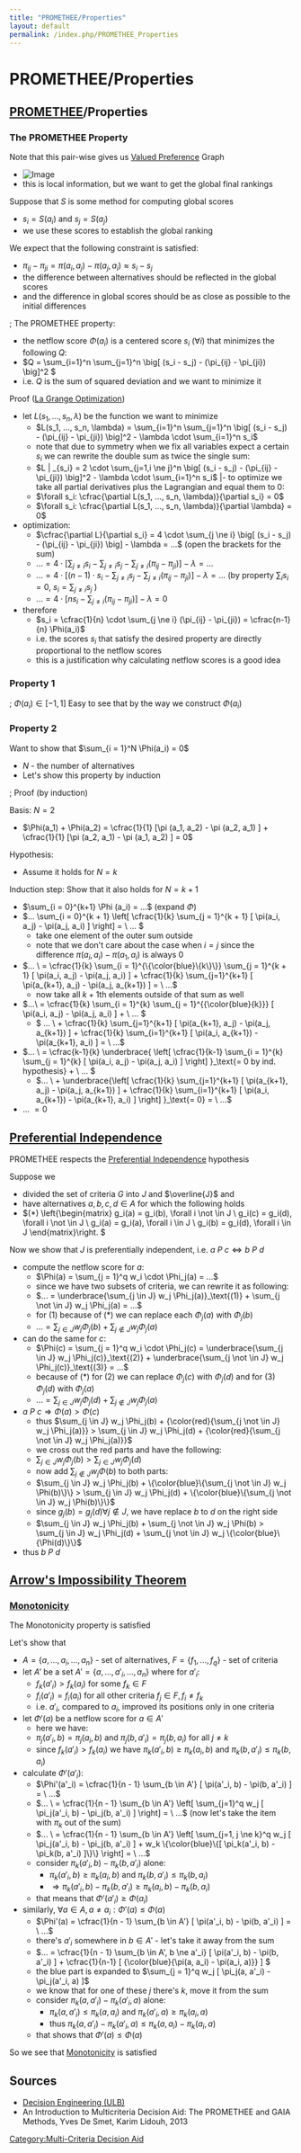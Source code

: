 ```yaml
---
title: "PROMETHEE/Properties"
layout: default
permalink: /index.php/PROMETHEE_Properties
---
```


# PROMETHEE/Properties

## [PROMETHEE](PROMETHEE)/Properties
### The PROMETHEE Property
Note that this pair-wise gives us [Valued Preference](Valued_Preference) Graph
- <img src="https://raw.github.com/alexeygrigorev/wiki-figures/master/ulb/de/mcda/promethee-valued-pref.png" alt="Image">
- this is local information, but we want to get the global final rankings


Suppose that $S$ is some method for computing global scores
- $s_i = S(a_i)$ and $s_j = S(a_j)$ 
- we use these scores to establish the global ranking

We expect that the following constraint is satisfied:
- $\pi_{ij} - \pi_{ji} = \pi(a_i, a_j) - \pi(a_j, a_i) \approx s_i - s_j$
- the difference between alternatives should be reflected in the global scores 
- and the difference in global scores should be as close as possible to the initial differences


; The PROMETHEE property:
- the netflow score $\Phi(a_i)$ is a centered score $s_i$ ($\forall i$) that minimizes the following $Q$:
- $Q = \sum_{i=1}^n \sum_{j=1}^n \big[ (s_i - s_j) - (\pi_{ij} - \pi_{ji}) \big]^2 $
- i.e. $Q$ is the sum of squared deviation and we want to minimize it


Proof ([La Grange Optimization](La_Grange_Optimization))
- let $L(s_1, ..., s_n, \lambda)$ be the function we want to minimize
  - $L(s_1, ..., s_n, \lambda) = \sum_{i=1}^n \sum_{j=1}^n \big[ (s_i - s_j) - (\pi_{ij} - \pi_{ji}) \big]^2 - \lambda \cdot \sum_{i=1}^n s_i$
  - note that due to symmetry when we fix all variables expect a certain $s_i$ we can rewrite the double sum as twice the single sum:
  - $L | _{s_i} = 2 \cdot \sum_{j=1,i \ne j}^n \big[ (s_i - s_j) - (\pi_{ij} - \pi_{ji}) \big]^2 - \lambda \cdot \sum_{i=1}^n s_i$ |- to optimize we take all partial derivatives plus the Lagrangian and equal them to 0:
  - $\forall s_i: \cfrac{\partial L(s_1, ..., s_n, \lambda)}{\partial s_i} = 0$
  - $\forall s_i: \cfrac{\partial L(s_1, ..., s_n, \lambda)}{\partial \lambda} = 0$
- optimization:
  - $\cfrac{\partial L}{\partial s_i} = 4 \cdot \sum_{j \ne i} \big[ (s_i - s_j) - (\pi_{ij} - \pi_{ji}) \big] - \lambda = ...$ (open the brackets for the sum)
  - $... = 4 \cdot \left[ \sum_{j \ne i} s_i - \sum_{j \ne i} s_j - \sum_{j \ne i} (\pi_{ij} - \pi_{ji}) \right] - \lambda = ...$ 
  - $... = 4 \cdot \left[ (n - 1) \cdot s_i - \sum_{j \ne i} s_j - \sum_{j \ne i} (\pi_{ij} - \pi_{ji}) \right] - \lambda = ...$  (by property $\sum_i s_i = 0$, $s_i = \sum_{j \ne i} s_j$ ) 
  - $... = 4 \cdot \left[ ns_i - \sum_{j \ne i} (\pi_{ij} - \pi_{ji}) \right] - \lambda = 0$
- therefore
  - $s_i = \cfrac{1}{n} \cdot \sum_{j \ne i} (\pi_{ij} - \pi_{ji}) = \cfrac{n-1}{n} \Phi(a_i)$
  - i.e. the scores $s_i$ that satisfy the desired property are directly proportional to the netflow scores
  - this is a justification why calculating netflow scores is a good idea


### Property 1
; $\Phi(a_i) \in [-1, 1]$
Easy to see that by the way we construct $\Phi(a_i)$


### Property 2
Want to show that  $\sum_{i = 1}^N \Phi(a_i) = 0$
- $N$ - the number of alternatives
- Let's show this property by induction


; Proof (by induction)


Basis: $N = 2$
- $\Phi(a_1) + \Phi(a_2) = \cfrac{1}{1} [\pi (a_1, a_2) - \pi (a_2, a_1) ] + \cfrac{1}{1} [\pi (a_2, a_1) - \pi (a_1, a_2) ] = 0$


Hypothesis: 
- Assume it holds for $N = k$


Induction step: Show that it also holds for $N = k + 1$
- $\sum_{i = 0}^{k+1} \Phi (a_i) = ...$  (expand $\Phi$)
- $... \sum_{i = 0}^{k + 1} \left[ \cfrac{1}{k} \sum_{j = 1}^{k + 1} [ \pi(a_i, a_j) - \pi(a_j, a_i) ] \right] = \ ... $ 
  - take one element of the outer sum outside
  - note that we don't care about the case when $i=j$ since the difference $\pi(a_i, a_i) - \pi(a_1, a_i)$ is always 0 
- $... \ = \cfrac{1}{k} \sum_{i = 1}^{\{\color{blue}\{k\}\}} \sum_{j = 1}^{k + 1} [ \pi(a_i, a_j) - \pi(a_j, a_i) ] + \cfrac{1}{k} \sum_{j=1}^{k+1} [ \pi(a_{k+1}, a_j) - \pi(a_j, a_{k+1}) ] = \ ...$ 
  - now take all $k+1$th elements outside of that sum as well
- $...\  = \cfrac{1}{k} \sum_{i = 1}^{k} \sum_{j = 1}^{\{\color{blue}\{k\}\}} [ \pi(a_i, a_j) - \pi(a_j, a_i) ] + \ ... $
  - $ ... \ + \cfrac{1}{k} \sum_{j=1}^{k+1} [ \pi(a_{k+1}, a_j) - \pi(a_j, a_{k+1}) ] + \cfrac{1}{k} \sum_{i=1}^{k+1} [ \pi(a_i, a_{k+1}) - \pi(a_{k+1}, a_i) ] = \ ...$
- $... \ = \cfrac{k-1}{k} \underbrace{ \left[ \cfrac{1}{k-1} \sum_{i = 1}^{k} \sum_{j = 1}^{k} [ \pi(a_i, a_j) - \pi(a_j, a_i) ] \right]  }_\text{= 0 by ind. hypothesis} + \ ... $
  - $... \ + \underbrace{\left[ \cfrac{1}{k} \sum_{j=1}^{k+1} [ \pi(a_{k+1}, a_j) - \pi(a_j, a_{k+1}) ] + \cfrac{1}{k} \sum_{i=1}^{k+1} [ \pi(a_i, a_{k+1}) - \pi(a_{k+1}, a_i) ] \right] }_\text{= 0} = \ ...$
- $... \ = 0$



## [Preferential Independence](Preferential_Independence)
PROMETHEE respects the [Preferential Independence](Preferential_Independence) hypothesis

Suppose we 
- divided the set of criteria $G$ into $J$ and $\overline{J}$ and 
- have alternatives $a,b,c,d \in A$ for which the following holds 
- $(*)
\left\{\begin{matrix}
  g_i(a) = g_i(b), \forall i \not \in J \\ 
  g_i(c) = g_i(d), \forall i \not \in J \\ 
  g_i(a) = g_i(a), \forall i \in J \\
  g_i(b) = g_i(d), \forall i \in J
\end{matrix}\right. $


Now we show that $J$ is preferentially independent, i.e. $a \ P \ c \iff b \ P \ d$
- compute the netflow score for $a$:
  - $\Phi(a) = \sum_{j = 1}^q w_i \cdot \Phi_j(a) = ...$ 
  - since we have two subsets of criteria, we can rewrite it as following:
  - $... = \underbrace{\sum_{j \in J} w_j \Phi_j(a)}_\text{(1)} + \sum_{j \not \in J} w_j \Phi_j(a) = ...$
  - for (1) because of (*) we can replace each $\Phi_j(a)$ with $\Phi_j(b)$
  - $... = \sum_{j \in J} w_j \Phi_j(b) + \sum_{j \not \in J} w_j \Phi_j(a)$
- can do the same for $c$:
  - $\Phi(c) = \sum_{j = 1}^q w_i \cdot \Phi_j(c) = \underbrace{\sum_{j \in J} w_j \Phi_j(c)}_\text{(2)} + \underbrace{\sum_{j \not \in J} w_j \Phi_j(c)}_\text{(3)} = ...$ 
  - because of (*) for (2) we can replace $\Phi_j(c)$ with $\Phi_j(d)$ and for (3) $\Phi_j(d)$ with $\Phi_j(a)$
  - $... = \sum_{j \in J} w_j \Phi_j(d) + \sum_{j \not \in J} w_j \Phi_j(a)$
- $a \ P \ c \Rightarrow \Phi(a) > \Phi(c)$
  - thus $\sum_{j \in J} w_j \Phi_j(b) + {\color{red}{\sum_{j \not \in J} w_j \Phi_j(a)}} >  \sum_{j \in J} w_j \Phi_j(d) + {\color{red}{\sum_{j \not \in J} w_j \Phi_j(a)}}$
  - we cross out the red parts and have the following:
  - $\sum_{j \in J} w_j \Phi_j(b) > \sum_{j \in J} w_j \Phi_j(d)$
  - now add $\sum_{j \not \in J} w_j \Phi(b)$ to both parts:
  - $\sum_{j \in J} w_j \Phi_j(b) + \{\color{blue}\{\sum_{j \not \in J} w_j \Phi(b)\}\} > \sum_{j \in J} w_j \Phi_j(d) + \{\color{blue}\{\sum_{j \not \in J} w_j \Phi(b)\}\}$
  - since $g_j(b) = g_j(d) \forall j \not \in J$, we have replace $b$ to $d$ on the right side
  - $\sum_{j \in J} w_j \Phi_j(b) + \sum_{j \not \in J} w_j \Phi(b) > \sum_{j \in J} w_j \Phi_j(d) + \sum_{j \not \in J} w_j \{\color{blue}\{\Phi(d)\}\}$
- thus $b \ P \ d$


## [Arrow's Impossibility Theorem](Arrow's_Impossibility_Theorem)
### [Monotonicity](Monotonicity)
The Monotonicity property is satisfied 

Let's show that
- $A = \{a, ..., a_i, ..., a_n\}$ - set of alternatives, $F = \{f_1, ..., f_q\}$ - set of criteria
- let $A'$ be a set $A' = \{a, ..., a'_i, ..., a_n\}$ where for $a'_i$:
  - $f_k(a'_i) > f_k(a_i)$ for some $f_k \in F$
  - $f_i (a'_i) = f_i (a_i)$ for all other criteria $f_j \in F, f_i \ne f_k$
  - i.e. $a'_i$, compared to $a_i$, improved its positions only in one criteria
- let $\Phi'(a)$ be a netflow score for $a \in A'$
  - here we have:
  - $\pi_j (a'_i, b) = \pi_j (a_i, b)$ and $\pi_j (b, a'_i) = \pi_j (b, a_i)$ for all $j \ne k$
  - since $f_k(a'_i) > f_k(a_i)$ we have $\pi_k (a'_i, b) \geqslant \pi_k(a_i, b)$ and $\pi_k (b, a'_i) \leqslant \pi_k(b, a_i)$
- calculate $\Phi'(a'_i)$: 
  - $\Phi'(a'_i) = \cfrac{1}{n - 1} \sum_{b \in A'} [ \pi(a'_i, b) - \pi(b, a'_i) ] = \ ...$
  - $... \ = \cfrac{1}{n - 1} \sum_{b \in A'} \left[ \sum_{j=1}^q w_j [ \pi_j(a'_i, b) - \pi_j(b, a'_i) ]  \right] = \ ...$ (now let's take the item with $\pi_k$ out of the sum)
  - $... \ = \cfrac{1}{n - 1} \sum_{b \in A'} \left[ \sum_{j=1, j \ne k}^q w_j [ \pi_j(a'_i, b) - \pi_j(b, a'_i) ] + w_k \{\color{blue}\{[  \pi_k(a'_i, b) - \pi_k(b, a'_i) ]\}\} \right] = \ ...$
  - consider $\pi_k(a'_i, b) - \pi_k(b, a'_i)$ alone:
    - $\pi_k (a'_i, b) \geqslant \pi_k(a_i, b)$ and $\pi_k (b, a'_i) \leqslant \pi_k(b, a_i)$
    - $\Rightarrow  \pi_k(a'_i, b) - \pi_k(b, a'_i) \geqslant \pi_k(a_i, b) - \pi_k(b, a_i)$
  - that means that $\Phi'(a'_i) \geqslant \Phi(a_i)$ 
- similarly, $\forall a \in A, a \ne a_i: \Phi'(a) \leqslant \Phi(a)$
  - $\Phi'(a) = \cfrac{1}{n - 1} \sum_{b \in A'} [ \pi(a'_i, b) - \pi(b, a'_i) ] = \ ...$
  - there's $a'_i$ somewhere in $b \in A'$ - let's take it away from the sum
  - $... = \cfrac{1}{n - 1} \sum_{b \in A', b \ne a'_i} [ \pi(a'_i, b) - \pi(b, a'_i) ] + \cfrac{1}{n-1} [ \{\color{blue}\{\pi(a, a_i) - \pi(a_i, a)\}\} ] $
  - the blue part is expanded to $\sum_{j = 1}^q w_j [ \pi_j(a, a'_i) - \pi_j(a'_i, a) ]$
  - we know that for one of these $j$ there's $k$, move it from the sum
  - consider $\pi_k(a, a'_i) - \pi_k(a'_i, a)$ alone:
    - $\pi_k(a, a'_i) \leqslant  \pi_k(a, a_i)$ and  $\pi_k(a'_i, a) \geqslant  \pi_k(a_i, a)$
    - thus $\pi_k(a, a'_i) - \pi_k(a'_i, a) \leqslant \pi_k(a, a_i) - \pi_k(a_i, a)$
  - that shows that $\Phi'(a) \leqslant \Phi(a)$

So we see that [Monotonicity](Monotonicity) is satisfied


## Sources
- [Decision Engineering (ULB)](Decision_Engineering_(ULB))
- An Introduction to Multicriteria Decision Aid: The PROMETHEE and GAIA Methods, Yves De Smet, Karim Lidouh, 2013

[Category:Multi-Criteria Decision Aid](Category_Multi-Criteria_Decision_Aid)